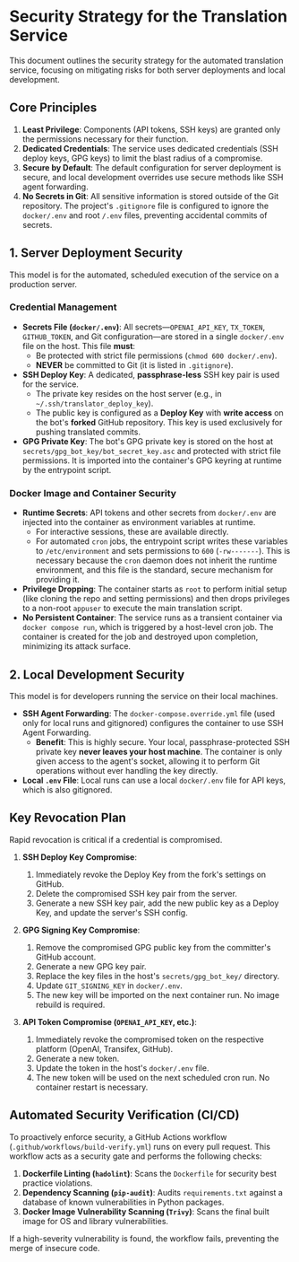 # Security Strategy for the Translation Service

This document outlines the security strategy for the automated translation service, focusing on mitigating risks for both server deployments and local development.

## Core Principles

1.  **Least Privilege**: Components (API tokens, SSH keys) are granted only the permissions necessary for their function.
2.  **Dedicated Credentials**: The service uses dedicated credentials (SSH deploy keys, GPG keys) to limit the blast radius of a compromise.
3.  **Secure by Default**: The default configuration for server deployment is secure, and local development overrides use secure methods like SSH agent forwarding.
4.  **No Secrets in Git**: All sensitive information is stored outside of the Git repository. The project's `.gitignore` file is configured to ignore the `docker/.env` and root `/.env` files, preventing accidental commits of secrets.

## 1. Server Deployment Security

This model is for the automated, scheduled execution of the service on a production server.

### Credential Management

*   **Secrets File (`docker/.env`)**: All secrets—`OPENAI_API_KEY`, `TX_TOKEN`, `GITHUB_TOKEN`, and Git configuration—are stored in a single `docker/.env` file on the host. This file **must**:
    *   Be protected with strict file permissions (`chmod 600 docker/.env`).
    *   **NEVER** be committed to Git (it is listed in `.gitignore`).
*   **SSH Deploy Key**: A dedicated, **passphrase-less** SSH key pair is used for the service.
    *   The private key resides on the host server (e.g., in `~/.ssh/translator_deploy_key`).
    *   The public key is configured as a **Deploy Key** with **write access** on the bot's **forked** GitHub repository. This key is used exclusively for pushing translated commits.
*   **GPG Private Key**: The bot's GPG private key is stored on the host at `secrets/gpg_bot_key/bot_secret_key.asc` and protected with strict file permissions. It is imported into the container's GPG keyring at runtime by the entrypoint script.

### Docker Image and Container Security

*   **Runtime Secrets**: API tokens and other secrets from `docker/.env` are injected into the container as environment variables at runtime.
    *   For interactive sessions, these are available directly.
    *   For automated `cron` jobs, the entrypoint script writes these variables to `/etc/environment` and sets permissions to `600` (`-rw-------`). This is necessary because the `cron` daemon does not inherit the runtime environment, and this file is the standard, secure mechanism for providing it.
*   **Privilege Dropping**: The container starts as `root` to perform initial setup (like cloning the repo and setting permissions) and then drops privileges to a non-root `appuser` to execute the main translation script.
*   **No Persistent Container**: The service runs as a transient container via `docker compose run`, which is triggered by a host-level cron job. The container is created for the job and destroyed upon completion, minimizing its attack surface.

## 2. Local Development Security

This model is for developers running the service on their local machines.

*   **SSH Agent Forwarding**: The `docker-compose.override.yml` file (used only for local runs and gitignored) configures the container to use SSH Agent Forwarding.
    *   **Benefit**: This is highly secure. Your local, passphrase-protected SSH private key **never leaves your host machine**. The container is only given access to the agent's socket, allowing it to perform Git operations without ever handling the key directly.
*   **Local `.env` File**: Local runs can use a local `docker/.env` file for API keys, which is also gitignored.

## Key Revocation Plan

Rapid revocation is critical if a credential is compromised.

1.  **SSH Deploy Key Compromise**:
    1.  Immediately revoke the Deploy Key from the fork's settings on GitHub.
    2.  Delete the compromised SSH key pair from the server.
    3.  Generate a new SSH key pair, add the new public key as a Deploy Key, and update the server's SSH config.

2.  **GPG Signing Key Compromise**:
    1.  Remove the compromised GPG public key from the committer's GitHub account.
    2.  Generate a new GPG key pair.
    3.  Replace the key files in the host's `secrets/gpg_bot_key/` directory.
    4.  Update `GIT_SIGNING_KEY` in `docker/.env`.
    5.  The new key will be imported on the next container run. No image rebuild is required.

3.  **API Token Compromise (`OPENAI_API_KEY`, etc.)**:
    1.  Immediately revoke the compromised token on the respective platform (OpenAI, Transifex, GitHub).
    2.  Generate a new token.
    3.  Update the token in the host's `docker/.env` file.
    4.  The new token will be used on the next scheduled cron run. No container restart is necessary.

## Automated Security Verification (CI/CD)

To proactively enforce security, a GitHub Actions workflow (`.github/workflows/build-verify.yml`) runs on every pull request. This workflow acts as a security gate and performs the following checks:

1.  **Dockerfile Linting (`hadolint`)**: Scans the `Dockerfile` for security best practice violations.
2.  **Dependency Scanning (`pip-audit`)**: Audits `requirements.txt` against a database of known vulnerabilities in Python packages.
3.  **Docker Image Vulnerability Scanning (`Trivy`)**: Scans the final built image for OS and library vulnerabilities.

If a high-severity vulnerability is found, the workflow fails, preventing the merge of insecure code. 